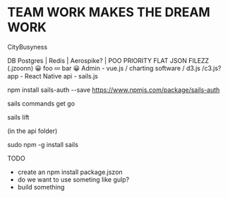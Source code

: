 TEAM WORK MAKES THE DREAM WORK
===============================


CityBusyness

DB Postgres | Redis | Aerospike? | POO PRIORITY FLAT JSON FILEZZ (.jzoonn) 😀 foo 💤 bar 😀
Admin - vue.js / charting software / d3.js /c3.js?
app - React Native
api - sails.js

npm install sails-auth --save
https://www.npmjs.com/package/sails-auth


sails commands get go

sails lift 

(in the api folder)

sudo npm -g install sails

TODO

- create an npm install package.jszon
- do we want to use someting like gulp?
- build something

